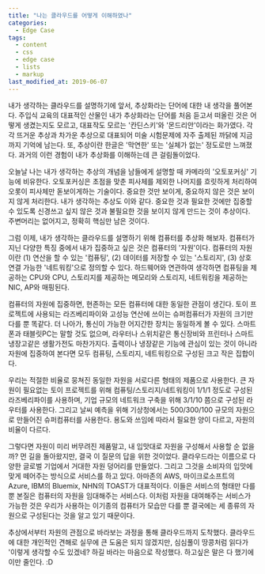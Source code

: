 ```yaml
---
title: "나는 클라우드를 어떻게 이해하였나"
categories:
  - Edge Case
tags:
  - content
  - css
  - edge case
  - lists
  - markup
last_modified_at: 2019-06-07
---
```


내가 생각하는 클라우드를 설명하기에 앞서, 추상화라는 단어에 대한 내 생각을 풀어본다. 주입식 교육의 대표적인 산물인 내가 추상화라는 단어를 처음 듣고서 떠올린 것은 어떻게 생겼는지도 모르고, 대표작도 모르는 '칸딘스키'와 '몬드리안'이라는 화가였다. 각각 뜨거운 추상과 차가운 추상으로 대표되어 미술 시험문제에 자주 출제된 까닭에 지금까지 기억에 남는다. 또, 추상이란 한글은 '막연한' 또는 '실체가 없는' 정도로만 느껴졌다. 과거의 이런 경험이 내가 추상화를 이해하는데 큰 걸림돌이었다.



오늘날 나는 내가 생각하는 추상의 개념을 남들에게 설명할 때 카메라의 '오토포커싱' 기능에 비유한다. 오토포커싱은 초점을 맞춘 피사체를 제외한 나머지를 흐릿하게 처리하여 오롯이 피사체만 돋보이게하는 기술이다. 중요한 것만 보이게, 중요하지 않은 것은 보이지 않게 처리한다. 내가 생각하는 추상도 이와 같다. 중요한 것과 필요한 것에만 집중할 수 있도록 신경쓰고 싶지 않은 것과 불필요한 것을 보이지 않게 만드는 것이 추상이다. 주변머리는 없어지고, 정확히 핵심만 남은 것이다.



그럼 이제, 내가 생각하는 클라우드를 설명하기 위해 컴퓨터를 추상화 해보자. 컴퓨터가 지닌 다양한 특징 중에서 내가 집중하고 싶은 것은 컴퓨터의 '자원'이다. 컴퓨터의 자원이란 (1) 연산을 할 수 있는 '컴퓨팅', (2) 데이터를 저장할 수 있는 '스토리지', (3) 상호 연결 가능한 '네트워킹'으로 정의할 수 있다. 하드웨어와 연관하여 생각하면 컴퓨팅을 제공하는 CPU와 CPU, 스토리지를 제공하는 메모리와 스토리지, 네트워킹을 제공하는 NIC, AP와 매핑된다.



컴퓨터의 자원에 집중하면, 현존하는 모든 컴퓨터에 대한 동일한 관점이 생긴다. 토이 프로젝트에 사용되는 라즈베리파이와 고성능 연산에 쓰이는 슈퍼컴퓨터가 자원의 크기만 다를 뿐 똑같다. 더 나아가, 통신이 가능한 어지간한 장치는 동일하게 볼 수 있다. 스마트폰과 태블릿PC는 말할 것도 없으며, 라우터나 스위치같은 통신장비와 프린터나 스마트냉장고같은 생활가전도 마찬가지다. 출력이나 냉장같은 기능에 관심이 있는 것이 아니라 자원에 집중하여 본다면 모두 컴퓨팅, 스토리지, 네트워킹으로 구성된 크고 작은 집합이다.



우리는 적절한 비율로 뭉쳐진 동일한 자원을 서로다른 형태의 제품으로 사용한다. 큰 자원이 필요없는 토이 프로젝트를 위해 컴퓨팅/스토리지/네트워킹이 1/1/1 정도로 구성된 라즈베리파이를 사용하며, 기업 규모의 네트워크 구축을 위해 3/1/10 쯤으로 구성된 라우터를 사용한다. 그리고 날씨 예측을 위해 기상청에서는 500/300/100 규모의 자원으로 만들어진 슈퍼컴퓨터를 사용한다. 용도와 쓰임에 따라서 필요한 양이 다르고, 자원의 비율이 다르다.



그렇다면 자원이 미리 버무려진 제품말고, 내 입맛대로 자원을 구성해서 사용할 순 없을까? 먼 길을 돌아왔지만, 결국 이 질문의 답을 위한 것이었다. 클라우드라는 이름으로 다양한 글로벌 기업에서 거대한 자원 덩어리를 만들었다. 그리고 그것을 소비자의 입맛에 맞게 떼어주는 방식으로 서비스를 하고 있다. 아마존의 AWS, 마이크로소프트의 Azure, IBM의 Bluemix, NHN의 TOAST가 대표적이다. 이들은 서비스의 형태만 다를 뿐 본질은 컴퓨터의 자원을 임대해주는 서비스다. 이처럼 자원을 대여해주는 서비스가 가능한 것은 우리가 사용하는 이기종의 컴퓨터가 모습만 다를 뿐 결국에는 세 종류의 자원으로 구성된다는 것을 알고 있기 때문이다.



추상에서부터 자원의 관점으로 바라보는 과정을 통해 클라우드까지 도착했다. 클라우드에 대한 개인적인 견해로 실무에 큰 도움은 되지 않겠지만, 심심풀이 땅콩처럼 읽다가 '이렇게 생각할 수도 있겠네? 하길 바라는 마음으로 작성했다. 하고싶은 말은 다 했기에 이만 줄인다. :D